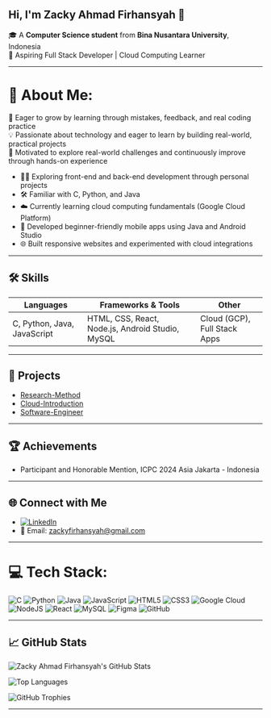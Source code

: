Hi, I'm **Zacky Ahmad Firhansyah** 👋  
---
🎓 A **Computer Science student** from **Bina Nusantara University**, Indonesia  
🌱 Aspiring Full Stack Developer | Cloud Computing Learner  

---

# 💫 About Me:

🚀 Eager to grow by learning through mistakes, feedback, and real coding practice  
💡 Passionate about technology and eager to learn by building real-world, practical projects  
📘 Motivated to explore real-world challenges and continuously improve through hands-on experience

- 👨‍💻 Exploring front-end and back-end development through personal projects  
- 🛠️ Familiar with C, Python, and Java  
- ☁️ Currently learning cloud computing fundamentals (Google Cloud Platform)  
- 📱 Developed beginner-friendly mobile apps using Java and Android Studio  
- 🌐 Built responsive websites and experimented with cloud integrations

---

## 🛠️ Skills

| Languages               | Frameworks & Tools                                | Other                        |
|-------------------------|---------------------------------------------------|-------------------------------|
| C, Python, Java, JavaScript | HTML, CSS, React, Node.js, Android Studio, MySQL | Cloud (GCP), Full Stack Apps |

---

## 📌 Projects

- [Research-Method](https://github.com/zafahi/Research-Method)  
- [Cloud-Introduction](https://github.com/zafahi/Cloud-Introduction)  
- [Software-Engineer](https://github.com/zafahi/Software-Engineer)  

---

## 🏆 Achievements
- Participant and Honorable Mention, ICPC 2024 Asia Jakarta - Indonesia

---

## 🌐 Connect with Me

- [![LinkedIn](https://img.shields.io/badge/LinkedIn-%230077B5.svg?style=flat&logo=linkedin&logoColor=white)](https://www.linkedin.com/in/zacky-ahmad-firhansyah-2455b6340/)  
- 📧 Email: [zackyfirhansyah@gmail.com](mailto:zackyfirhansyah@gmail.com)

---

# 💻 Tech Stack:
![C](https://img.shields.io/badge/c-%2300599C.svg?style=for-the-badge&logo=c&logoColor=white)  ![Python](https://img.shields.io/badge/python-3670A0?style=for-the-badge&logo=python&logoColor=ffdd54)  ![Java](https://img.shields.io/badge/java-%23ED8B00.svg?style=for-the-badge&logo=openjdk&logoColor=white)  ![JavaScript](https://img.shields.io/badge/javascript-%23323330.svg?style=for-the-badge&logo=javascript&logoColor=%23F7DF1E)  ![HTML5](https://img.shields.io/badge/html5-%23E34F26.svg?style=for-the-badge&logo=html5&logoColor=white)  ![CSS3](https://img.shields.io/badge/css3-%231572B6.svg?style=for-the-badge&logo=css3&logoColor=white)  ![Google Cloud](https://img.shields.io/badge/GoogleCloud-%234285F4.svg?style=for-the-badge&logo=google-cloud&logoColor=white)  ![NodeJS](https://img.shields.io/badge/node.js-6DA55F?style=for-the-badge&logo=node.js&logoColor=white)  ![React](https://img.shields.io/badge/react-%2320232a.svg?style=for-the-badge&logo=react&logoColor=%2361DAFB)  ![MySQL](https://img.shields.io/badge/mysql-4479A1.svg?style=for-the-badge&logo=mysql&logoColor=white)  ![Figma](https://img.shields.io/badge/figma-%23F24E1E.svg?style=for-the-badge&logo=figma&logoColor=white)  ![GitHub](https://img.shields.io/badge/github-%23121011.svg?style=for-the-badge&logo=github&logoColor=white)

---

## 📈 GitHub Stats

<p align="left">
  <img src="https://github-readme-stats.vercel.app/api?username=Zacky Ahmad Firhansyah&show_icons=true&theme=tokyonight" alt="Zacky Ahmad Firhansyah's GitHub Stats" />
</p>

<p align="left">
  <img src="https://github-readme-stats.vercel.app/api/top-langs/?username=Zacky Ahmad Firhansyah&layout=compact&theme=tokyonight" alt="Top Languages" />
</p>

<p align="left">
  <img src="https://github-profile-trophy.vercel.app/?username=Zacky Ahmad Firhansyah&theme=tokyonight" alt="GitHub Trophies" />
</p>

---
